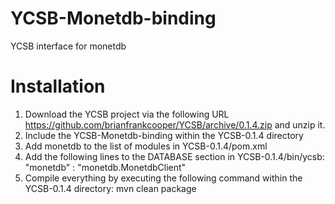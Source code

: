 # YCSB-Monetdb-binding
YCSB interface for monetdb
# Installation
1. Download the YCSB project via the following URL https://github.com/brianfrankcooper/YCSB/archive/0.1.4.zip and unzip it.  
2. Include the YCSB-Monetdb-binding within the YCSB-0.1.4 directory  
3. Add monetdb to the list of modules in YCSB-0.1.4/pom.xml  
4. Add the following lines to the DATABASE section in YCSB-0.1.4/bin/ycsb: "monetdb" : "monetdb.MonetdbClient"  
5. Compile everything by executing the following command within the YCSB-0.1.4 directory: mvn clean package
